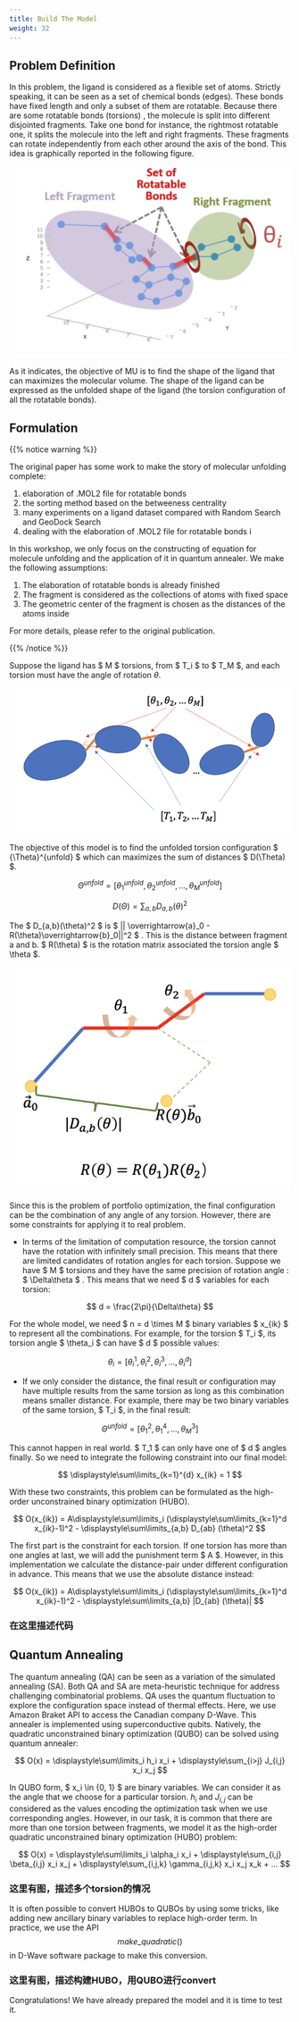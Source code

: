 ```yaml
---
title: Build The Model
weight: 32
---
```


## Problem Definition

In this problem, the ligand is considered as a flexible set of atoms. Strictly speaking, 
it can be seen as a set of chemical bonds (edges). These bonds have fixed length and 
only a subset of them are rotatable. Because there are some rotatable bonds (torsions)
, the molecule is split into different disjointed fragments. Take one bond for instance, 
the rightmost rotatable one, it splits the molecule into the left and right fragments. 
These fragments can rotate independently from each other around the axis of the bond. This 
idea is graphically reported in the following figure. 

 ![Rotatable Bonds](/images/rotatable-bonds.png)

 As it indicates, the objective of MU is to find the shape of the ligand that can maximizes 
 the molecular volume. The shape of the ligand can be expressed as the unfolded shape of the
  ligand (the torsion configuration of all the rotatable bonds).

## Formulation

{{% notice warning %}}

 The original paper has some work to make the story of molecular unfolding complete:

 1. elaboration of .MOL2 file for rotatable bonds
 2. the sorting method based on the betweeness centrality 
 3.  many experiments on a ligand dataset compared with Random Search and GeoDock Search
 4. dealing with the elaboration of .MOL2 file for rotatable bonds i

 In this workshop, we only focus on the constructing of equation for molecule unfolding and 
 the application of it in quantum annealer. We make the following assumptions:

 1. The elaboration of rotatable bonds is already finished
 2. The fragment is considered as the collections of atoms with fixed space 
 3. The geometric center of the fragment is chosen as the distances of the atoms inside

 For more details, please refer to the original publication.

{{% /notice %}}

Suppose the ligand has $ M $ torsions, from $ T_i $ to $ T_M $, and each torsion must have the angle 
of rotation $\theta$.

![Multiple Torsion](/images/multiple-torsion.png)

The objective of this model is to find the unfolded torsion configuration $ {\Theta}^{unfold} $ which 
can maximizes the sum of distances $ D(\Theta) $.

$$ {\Theta}^{unfold} = [\theta^{unfold}_1,  \theta^{unfold}_2, ..., \theta^{unfold}_M] $$

$$ D(\Theta) = \sum_{a,b}D_{a,b}(\theta)^2 $$

The $ D_{a,b}(\theta)^2 $ is $ || \overrightarrow{a}_0 - R(\theta)\overrightarrow{b}_0||^2  $ . This is 
the distance between fragment a and b. $ R(\theta) $ is the rotation matrix associated the torsion angle 
$ \theta $.

![Single Torsion](/images/single-torsion.png)

Since this is the problem of portfolio optimization, the final configuration can be the combination of any 
angle of any torsion. However, there are some constraints for applying it to real problem.
* In terms of the limitation of computation resource, the torsion cannot have the rotation with infinitely small 
precision. This means that there are limited candidates of rotation angles for each torsion. Suppose we have $ M $ 
torsions and they have the same precision of rotation angle : $ \Delta\theta $ . This means that we need $ d $ variables 
for each torsion:

$$ d = \frac{2\pi}{\Delta\theta} $$

For the whole model, we need $ n = d \times M $ binary variables $ x_{ik} $ to represent all the combinations. 
For example, for the torsion $ T_i $, its torsion angle $ \theta_i $ can have $ d $ possible values:

$$ \theta_i = [\theta_i^1,\theta_i^2,\theta_i^3, ..., \theta_i^d] $$

* If we only consider the distance, the final result or configuration may have multiple results from the same torsion as long 
as this combination means smaller distance. For example, there may be two binary variables of the same torsion, $ T_i $, in the 
final result:

$$ {\Theta}^{unfold} = [\theta^2_1,  \theta^4_1, ..., \theta^3_M] $$

This cannot happen in real world. $ T_1 $ can only have one of $ d $ angles finally. So we need to integrate the following constraint into our final model:

$$ \displaystyle\sum\limits_{k=1}^{d} x_{ik} = 1 $$

With these two constraints, this problem can be formulated as the high-order unconstrained binary optimization (HUBO).

$$ O(x_{ik}) = A\displaystyle\sum\limits_i (\displaystyle\sum\limits_{k=1}^d x_{ik}-1)^2 - \displaystyle\sum\limits_{a,b} D_{ab} (\theta)^2 $$

The first part is the constraint for each torsion. If one torsion has more than one angles at last, we will add the punishment term $ A $. 
However, in this implementation we calculate the distance-pair under different configuration in advance. This 
means that we use the absolute distance instead:

$$ O(x_{ik}) = A\displaystyle\sum\limits_i (\displaystyle\sum\limits_{k=1}^d x_{ik}-1)^2 - \displaystyle\sum\limits_{a,b} |D_{ab} (\theta)| $$

### 在这里描述代码

## Quantum Annealing

The quantum annealing (QA) can be seen as a variation of the simulated annealing (SA). Both QA and SA are meta-heuristic technique for address 
challenging combinatorial problems. QA uses the quantum fluctuation to explore the configuration space instead of thermal effects. Here, we use 
Amazon Braket API to access the Canadian company D-Wave. This annealer is implemented using superconductive qubits. Natively, the quadratic 
unconstrained binary optimization (QUBO) can be solved using quantum annealer:

$$ O(x) = \displaystyle\sum\limits_i h_i x_i + \displaystyle\sum_{i>j} J_{i,j} x_i x_j $$

In QUBO form, $ x_i \in \{0, 1\} $ are binary variables. We can consider it as the angle that we choose for a particular torsion. $h_i$ and $J_{i,j}$
 can be considered as the values encoding the optimization task when we use corresponding angles. However, in our task, it is common that there are 
 more than one torsion between fragments, we model it as the high-order quadratic unconstrained binary optimization (HUBO) problem:

$$ O(x) = \displaystyle\sum\limits_i \alpha_i x_i + \displaystyle\sum_{i,j} \beta_{i,j} x_i x_j + \displaystyle\sum_{i,j,k} \gamma_{i,j,k} x_i x_j x_k + ... $$

### 这里有图，描述多个torsion的情况

It is often possible to convert HUBOs to QUBOs by using some tricks, 
like adding new ancillary binary variables to replace high-order term. 
In practice, we use the API $$ make\_quadratic() $$ in D-Wave software package to 
make this conversion.

### 这里有图，描述构建HUBO，用QUBO进行convert

Congratulations! We have already prepared the model and it is time to test it.

